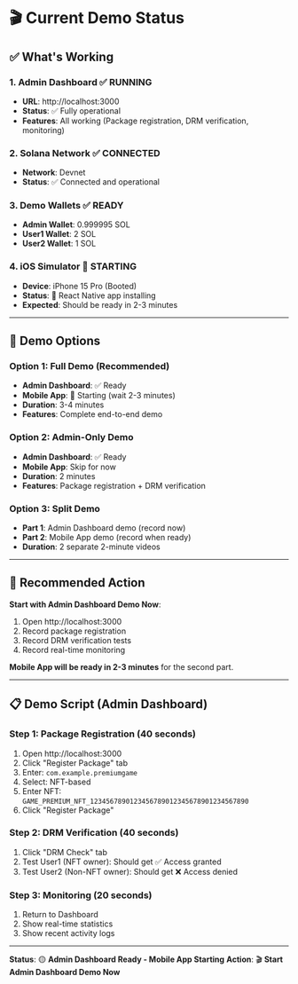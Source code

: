# 🎬 Current Demo Status

## ✅ **What's Working**

### **1. Admin Dashboard** ✅ RUNNING

- **URL**: http://localhost:3000
- **Status**: ✅ Fully operational
- **Features**: All working (Package registration, DRM verification, monitoring)

### **2. Solana Network** ✅ CONNECTED

- **Network**: Devnet
- **Status**: ✅ Connected and operational

### **3. Demo Wallets** ✅ READY

- **Admin Wallet**: 0.999995 SOL
- **User1 Wallet**: 2 SOL
- **User2 Wallet**: 1 SOL

### **4. iOS Simulator** 🔄 STARTING

- **Device**: iPhone 15 Pro (Booted)
- **Status**: 🔄 React Native app installing
- **Expected**: Should be ready in 2-3 minutes

---

## 🎯 **Demo Options**

### **Option 1: Full Demo (Recommended)**

- **Admin Dashboard**: ✅ Ready
- **Mobile App**: 🔄 Starting (wait 2-3 minutes)
- **Duration**: 3-4 minutes
- **Features**: Complete end-to-end demo

### **Option 2: Admin-Only Demo**

- **Admin Dashboard**: ✅ Ready
- **Mobile App**: Skip for now
- **Duration**: 2 minutes
- **Features**: Package registration + DRM verification

### **Option 3: Split Demo**

- **Part 1**: Admin Dashboard demo (record now)
- **Part 2**: Mobile App demo (record when ready)
- **Duration**: 2 separate 2-minute videos

---

## 🚀 **Recommended Action**

**Start with Admin Dashboard Demo Now**:

1. Open http://localhost:3000
2. Record package registration
3. Record DRM verification tests
4. Record real-time monitoring

**Mobile App will be ready in 2-3 minutes** for the second part.

---

## 📋 **Demo Script (Admin Dashboard)**

### **Step 1: Package Registration (40 seconds)**

1. Open http://localhost:3000
2. Click "Register Package" tab
3. Enter: `com.example.premiumgame`
4. Select: NFT-based
5. Enter NFT: `GAME_PREMIUM_NFT_1234567890123456789012345678901234567890`
6. Click "Register Package"

### **Step 2: DRM Verification (40 seconds)**

1. Click "DRM Check" tab
2. Test User1 (NFT owner): Should get ✅ Access granted
3. Test User2 (Non-NFT owner): Should get ❌ Access denied

### **Step 3: Monitoring (20 seconds)**

1. Return to Dashboard
2. Show real-time statistics
3. Show recent activity logs

---

**Status**: 🟡 **Admin Dashboard Ready - Mobile App Starting**
**Action**: 🎬 **Start Admin Dashboard Demo Now**
